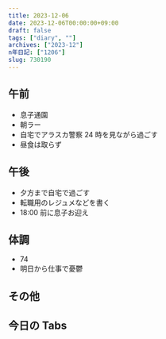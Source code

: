 ```yaml
---
title: 2023-12-06
date: 2023-12-06T00:00:00+09:00
draft: false
tags: ["diary", ""]
archives: ["2023-12"]
n年日記: ["1206"]
slug: 730190
---
```


## 午前

- 息子通園
- 朝ラー
- 自宅でアラスカ警察 24 時を見ながら過ごす
- 昼食は取らず

## 午後

- 夕方まで自宅で過ごす
- 転職用のレジュメなどを書く
- 18:00 前に息子お迎え

## 体調

- 74
- 明日から仕事で憂鬱

## その他

## 今日の Tabs
